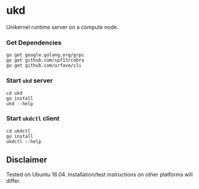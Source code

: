 # ukd

Unikernel runtime server on a compute node.


### Get Dependencies
```
go get google.golang.org/grpc
go get github.com/spf13/cobra
go get github.com/urfave/cli
```

### Start ``ukd`` server

```
cd ukd
go install
ukd --help
```

### Start ``ukdctl`` client

```
cd ukdctl
go install
ukdctl --help
```

## Disclaimer

Tested on Ubuntu 16.04. Installation/test instructions on other platforms will differ.


